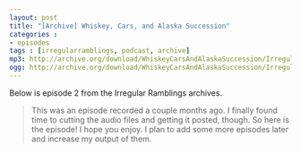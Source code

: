 ```yaml
---
layout: post
title: "[Archive] Whiskey, Cars, and Alaska Succession"
categories : 
- episodes
tags : [irregularramblings, podcast, archive]
mp3: http://archive.org/download/WhiskeyCarsAndAlaskaSuccession/IrregularRamblingsEp2.mp3
ogg: http://archive.org/download/WhiskeyCarsAndAlaskaSuccession/IrregularRamblingsEp2.ogg
---
```

Below is episode 2 from the Irregular Ramblings archives.

> This was an episode recorded a couple months ago. I finally found time to cutting the audio files and getting it posted, though. So here is the episode! I hope you enjoy. I plan to add some more episodes later and increase my output of them.